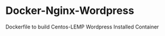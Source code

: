 Docker-Nginx-Wordpress
======================

Dockerfile to build Centos-LEMP Wordpress Installed Container
